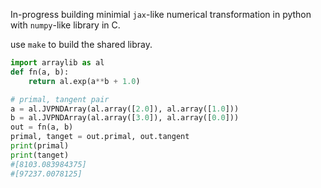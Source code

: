 
In-progress building minimial `jax`-like numerical transformation in python with `numpy`-like library in C.

use `make` to build the shared libray.


```python
import arraylib as al
def fn(a, b):
    return al.exp(a**b + 1.0)

# primal, tangent pair
a = al.JVPNDArray(al.array([2.0]), al.array([1.0])) 
b = al.JVPNDArray(al.array([3.0]), al.array([0.0]))
out = fn(a, b)
primal, tanget = out.primal, out.tangent
print(primal)
print(tanget)
#[8103.083984375]
#[97237.0078125]
```